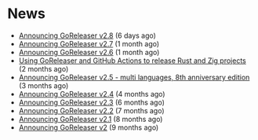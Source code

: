 # News
- [Announcing GoReleaser v2.8](https://goreleaser.com/blog/goreleaser-v2.8/) (6 days ago)
- [Announcing GoReleaser v2.7](https://goreleaser.com/blog/goreleaser-v2.7/) (1 month ago)
- [Announcing GoReleaser v2.6](https://goreleaser.com/blog/goreleaser-v2.6/) (1 month ago)
- [Using GoReleaser and GitHub Actions to release Rust and Zig projects](https://goreleaser.com/blog/rust-zig/) (2 months ago)
- [Announcing GoReleaser v2.5 - multi languages, 8th anniversary edition](https://goreleaser.com/blog/goreleaser-v2.5/) (3 months ago)
- [Announcing GoReleaser v2.4](https://goreleaser.com/blog/goreleaser-v2.4/) (4 months ago)
- [Announcing GoReleaser v2.3](https://goreleaser.com/blog/goreleaser-v2.3/) (6 months ago)
- [Announcing GoReleaser v2.2](https://goreleaser.com/blog/goreleaser-v2.2/) (7 months ago)
- [Announcing GoReleaser v2.1](https://goreleaser.com/blog/goreleaser-v2.1/) (8 months ago)
- [Announcing GoReleaser v2](https://goreleaser.com/blog/goreleaser-v2/) (9 months ago)
